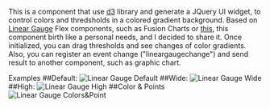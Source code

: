 This is a component that use [d3](http://d3js.org/) library and generate a JQuery UI widget, to control colors and thredsholds in a colored gradient background.
Based on [Linear Gauge](http://docs.fusioncharts.com/flex/charts/) Flex components, such as Fusion Charts or [this](http://www.ardisialabs.com/flex-components/linearGauges), this component birth like a personal needs, and I decided to share it.
Once initialized, you can drag thresholds and see changes of color gradients.
Also, you can register an event change ("lineargaugechange") and send result to another component, such as graphic chart.

Examples
##Default:
![Linear Gauge Default](http://rawgit.com/lflores/linear-gauge/master/src/images/linear-gauge.png)
##Wide:
![Linear Gauge Wide](http://rawgit.com/lflores/linear-gauge/master/src/images/linear-gauge-wide.png)
##High:
![Linear Gauge High](http://rawgit.com/lflores/linear-gauge/master/src/images/linear-gauge-high.png)
##Color & Points
![Linear Gauge Colors&Point](http://rawgit.com/lflores/linear-gauge/master/src/images/linear-gauge-colors-points.png)